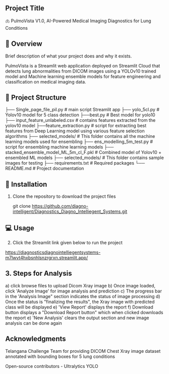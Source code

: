 ## Project Title

🫁 PulmoVista V1.0, AI-Powered Medical Imaging Diagnostics for Lung Conditions

## 🚀 Overview

Brief description of what your project does and why it exists.

PulmoVista is a Streamlit web application deployed on Streamlit Cloud that detects lung abnormalities from DICOM images using 
a YOLOv10 trained model and Machine learning ensemble models for feature engineering and classification on medical imaging data.

## 📁 Project Structure

├── Single_page_file_pil.py # main script Streamlit app
├── yolo_5cl.py # Yolov10 model for 5 class detection
├──best.py # Best model for yolo10
├── input_feature_unlabeled.csv # contains features extracted from the yolov10 model
├──feature_extraction.py # script for extracting best features from Deep Learning model using various feature selection algorithms
├── selected_models/ # This folder contains all the machine learning models used for ensembling
├── ens_modelling_5m_test.py # script for ensembling machine learning models
├── stacked_ensemble_model_ML_5m_cl_F.pkl # Combined model of Yolov10 + ensembled ML models
├── selected_models/ # This folder contains sample images for testing
├── requirements.txt # Required packages
└── README.md # Project documentation


## 🔧 Installation

1. Clone the repository to download the project files
   
   git clone https://github.com/diagno-intelligent/Diagnostics_Diagno_Intelliegent_Systems.git

## 💻 Usage
2. Click the Streamlit link given below to run the project

https://diagnosticsdiagnointelliegentsystems-m7lwvt4hxbsnhlsnzrgrxn.streamlit.app/

## 3. Steps for Analysis
   a) click browse files to upload Dicom Xray image
   b) Once image loaded, click 'Analyze Image' for image analysis and prediction
   c) The progress bar in the 'Analysis Image" section indicates the status of image processing
   d) Once the status is "finalizing the results", the Xray image with predicted class will be displayed
   e) 'View Report' displays the report 
   f) Download button displays a "Download Report button" which when clicked downloads the report
   e) 'New Analysis' clears the output section and new image analysis can be done again

## Acknowledgments

Telangana Challenge Team for providing DICOM Chest Xray image dataset annotated with bounding boxes for 5 lung conditions
 
Open-source contributors - Ultralytics YOLO



